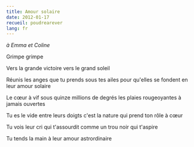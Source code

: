 ```yaml
---
title: Amour solaire
date: 2012-01-17
recueil: poudrearever
lang: fr
---
```


*à Emma et Coline*

Grimpe
grimpe

Vers la grande victoire
vers le grand soleil

Réunis les anges que tu prends sous tes ailes
pour qu'elles se fondent en leur amour solaire

Le cœur à vif sous quinze millions de degrés
les plaies rougeoyantes à jamais ouvertes

Tu es le vide entre leurs doigts
c'est la nature qui prend ton rôle à cœur

Tu vois leur cri qui t'assourdit
comme un trou noir qui t'aspire

Tu tends la main
à leur amour astrordinaire
